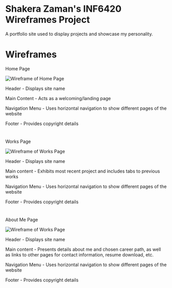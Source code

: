 
# Shakera Zaman's INF6420 Wireframes Project

A portfolio site used to display projects and showcase my personality.

# Wireframes

Home Page

![Wireframe of Home Page](wireframes/Page_1.jpg)

Header - Displays site name

Main Content - Acts as a welcoming/landing page

Navigation Menu - Uses horizontal navigation to show different pages of the website

Footer - Provides copyright details
#

Works Page

![Wireframe of Works Page](wireframes/Page_2.jpg)

Header - Displays site name

Main content - Exhibits most recent project and includes tabs to previous works

Navigation Menu - Uses horizontal navigation to show different pages of the website

Footer - Provides copyright details
#
About Me Page

![Wireframe of Works Page](wireframes/Page_3.jpg)

Header - Displays site name

Main content - Presents details about me and chosen career path, as well as links to other pages for contact information, resume download, etc.

Navigation Menu - Uses horizontal navigation to show different pages of the website

Footer - Provides copyright details
